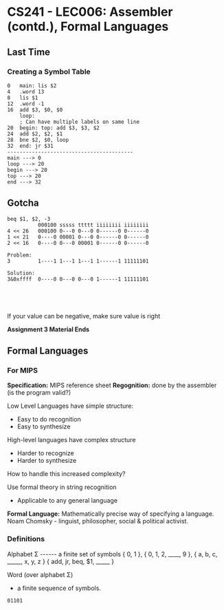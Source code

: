 # CS241 - LEC006: Assembler (contd.), Formal Languages
## Last Time
### Creating a Symbol Table
```
0   main: lis $2
4   .word 13
8   lis $1
12  .word -1
16  add $3, $0, $0
    loop:
    ; Can have multiple labels on same line
20  begin: top: add $3, $3, $2
24  add $2, $2, $1
28  bne $2, $0, loop
32  end: jr $31
-----------------------------------------
main ---> 0
loop ---> 20
begin ---> 20
top ---> 20
end ---> 32
```

## Gotcha
```
beq $1, $2, -3
          000100 sssss ttttt iiiiiiii iiiiiiii
4 << 26   000100 0---0 0---0 0------0 0------0
1 << 21   0----0 00001 0---0 0------0 0------0
2 << 16   0----0 0---0 00001 0------0 0------0

Problem:
3         1----1 1---1 1---1 1------1 11111101

Solution:
3&0xffff  0----0 0---0 0---0 1------1 11111101





```
If your value can be negative, make sure value is right

**Assignment 3 Material Ends**

## Formal Languages
### For MIPS
**Specification:** MIPS reference sheet
**Regognition:** done by the assembler (is the program valid?)

Low Level Languages have simple structure:
- Easy to do recognition
- Easy to synthesize 

High-level languages have complex structure
- Harder to recognize
- Harder to synthesize

How to handle this increased complexity?

Use formal theory in string recognition
- Applicable to any general language

**Formal Language:** Mathematically precise way of specifying a language.
Noam Chomsky - linguist, philosopher, social & political activist.

### Definitions
Alphabet Σ ------ a finite set of symbols
{ 0, 1 }, { 0, 1, 2, ____, 9 }, { a, b, c, _____, x, y, z }
{ add, jr, beq, $1, _____ }

Word (over alphabet Σ)
- a finite sequence of symbols.
```
01101
```
<!--stackedit_data:
eyJoaXN0b3J5IjpbMTQ1OTI4Mjk4LDE5NTIzODg2MzEsMTk1Mj
M4ODYzMV19
-->